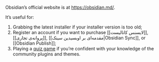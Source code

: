 Obsidian’s official website is at https://obsidian.md/.

It’s useful for:

1. Grabbing the latest installer if your installer version is too old;
2. Register an account if you want to purchase [[لایسنس کاتالیست]], [[پروانه‌ی تجاری]], [[مقدمه‌ای بر اوبسیدین سینک|Obsidian Sync]], or [[Obsidian Publish]];
3. Playing a [quiz game](https://obsidian.md/quiz) if you’re confident with your knowledge of the community plugins and themes.

